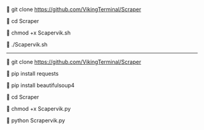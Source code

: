 📲 git clone https://github.com/VikingTerminal/Scraper

📲 cd Scraper

📲 chmod +x Scapervik.sh

📲 ./Scapervik.sh

-----------------------------------

📲 git clone https://github.com/VikingTerminal/Scraper

📲 pip install requests

📲 pip install beautifulsoup4

📲 cd Scraper

📲 chmod +x Scapervik.py

📲 python Scrapervik.py
